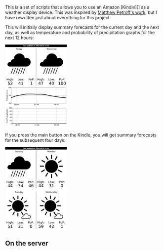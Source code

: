 This is a set of scripts that allows you to use an Amazon [Kindle][]
as a weather display device.  This was inspired by [Matthew Petroff's
work][mpetroff], but I have rewritten just about everything for this
project.

[mpetroff]: http://mpetroff.net/2012/09/kindle-weather-display/

This will initially display summary forecasts for the current day and
the next day, as well as temperature and probability of precipitation
graphs for the next 12 hours:

<img src="docs/page1.png" width="200"/>

If you press the main button on the Kindle, you will get summary
forecasts for the subsequent four days:

<img src="docs/page2.png" width="200"/>

## On the server

